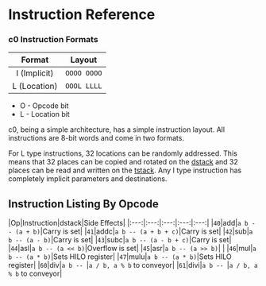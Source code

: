 # Instruction Reference

### c0 Instruction Formats

| Format | Layout |
|:------:|:------:|
|I (Implicit)|`OOOO OOOO`|
|L (Location)|`OOOL LLLL`|

 - O - Opcode bit
 - L - Location bit

c0, being a simple architecture, has a simple instruction layout. All instructions are 8-bit words and come in two formats.

For L type instructions, 32 locations can be randomly addressed. This means that 32 places can be copied and rotated on the [dstack](architecture/dstack.md) and 32 places can be read and written on the [tstack](architecture/tstack.md). Any I type instruction has completely implicit parameters and destinations.

## Instruction Listing By Opcode

|Op|Instruction|dstack|Side Effects|
|:---:|:---:|:---:|:---:|:---:|
|`40`|add|`a b -- (a + b)`|Carry is set|
|`41`|addc|`a b -- (a + b + c)`|Carry is set|
|`42`|sub|`a b -- (a - b)`|Carry is set|
|`43`|subc|`a b -- (a - b + c)`|Carry is set|
|`44`|asl|`a b -- (a << b)`|Overflow is set|
|`45`|asr|`a b -- (a >> b)`| |
|`46`|mul|`a b -- (a * b)`|Sets HILO register|
|`47`|mulu|`a b -- (a * b)`|Sets HILO register|
|`60`|div|`a b -- `|`a / b, a % b` to conveyor|
|`61`|divi|`a b -- `|`a / b, a % b` to conveyor|
